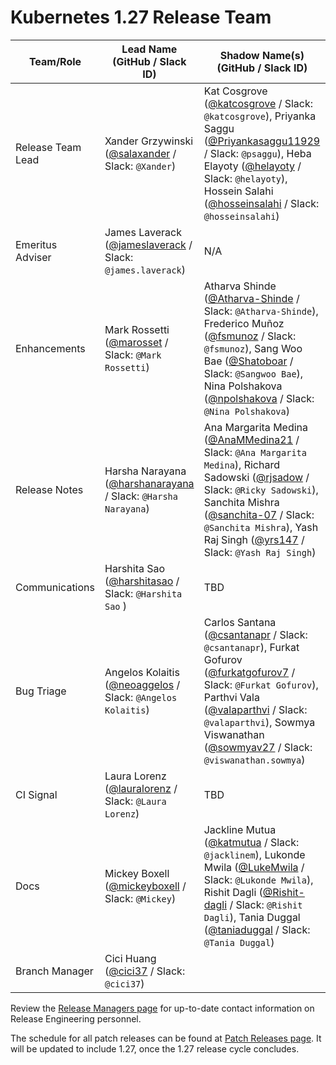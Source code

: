 # Kubernetes 1.27 Release Team

| **Team/Role** | **Lead Name** (**GitHub / Slack ID**) | **Shadow Name(s) (GitHub / Slack ID)** |
|----------|----------------------------------|----------------------------------------|
| Release Team Lead | Xander Grzywinski ([@salaxander](https://github.com/salaxander) / Slack: `@Xander`) | Kat Cosgrove ([@katcosgrove](https://github.com/katcosgrove) / Slack: `@katcosgrove`), Priyanka Saggu ([@Priyankasaggu11929](https://github.com/Priyankasaggu11929) / Slack: `@psaggu`), Heba Elayoty ([@helayoty](https://github.com/helayoty) / Slack: `@helayoty`), Hossein Salahi ([@hosseinsalahi](https://github.com/hosseinsalahi) / Slack: `@hosseinsalahi`) |
| Emeritus Adviser | James Laverack ([@jameslaverack](https://github.com/jameslaverack) / Slack: `@james.laverack`) | N/A |
| Enhancements | Mark Rossetti ([@marosset](https://github.com/marosset) / Slack: `@Mark Rossetti`) | Atharva Shinde ([@Atharva-Shinde](https://github.com/Atharva-Shinde) / Slack: `@Atharva-Shinde`), Frederico Muñoz ([@fsmunoz](https://github.com/fsmunoz) / Slack: `@fsmunoz`), Sang Woo Bae ([@Shatoboar](https://github.com/Shatoboar) / Slack: `@Sangwoo Bae`), Nina Polshakova ([@npolshakova](https://github.com/npolshakova) / Slack: `@Nina Polshakova`) |
| Release Notes | Harsha Narayana ([@harshanarayana](https://github.com/harshanarayana) / Slack: `@Harsha Narayana`) | Ana Margarita Medina ([@AnaMMedina21](https://github.com/AnaMMedina21) / Slack: `@Ana Margarita Medina`), Richard Sadowski ([@rjsadow](https://github.com/rjsadow) / Slack: `@Ricky Sadowski`), Sanchita Mishra ([@sanchita-07](https://github.com/sanchita-07) / Slack: `@Sanchita Mishra`), Yash Raj Singh ([@yrs147](https://github.com/yrs147) / Slack: `@Yash Raj Singh`) |
| Communications | Harshita Sao ([@harshitasao](https://github.com/harshitasao) / Slack: `@Harshita Sao` ) | TBD |
| Bug Triage | Angelos Kolaitis ([@neoaggelos](https://github.com/neoaggelos) / Slack: `@Angelos Kolaitis`) | Carlos Santana ([@csantanapr](https://github.com/csantanapr) / Slack: `@csantanapr`), Furkat Gofurov ([@furkatgofurov7](https://github.com/furkatgofurov7) / Slack: `@Furkat Gofurov`), Parthvi Vala ([@valaparthvi](https://github.com/valaparthvi) / Slack: `@valaparthvi`), Sowmya Viswanathan ([@sowmyav27](https://github.com/sowmyav27) / Slack: `@viswanathan.sowmya`) |
| CI Signal | Laura Lorenz ([@lauralorenz](https://github.com/lauralorenz) / Slack: `@Laura Lorenz`) | TBD |
| Docs | Mickey Boxell ([@mickeyboxell](https://github.com/mickeyboxell) / Slack: `@Mickey`) | Jackline Mutua ([@katmutua](https://github.com/katmutua) / Slack: `@jacklinem`), Lukonde Mwila ([@LukeMwila](https://github.com/LukeMwila) / Slack: `@Lukonde Mwila`), Rishit Dagli ([@Rishit-dagli](https://github.com/Rishit-dagli) / Slack: `@Rishit Dagli`), Tania Duggal ([@taniaduggal](https://github.com/taniaduggal) / Slack: `@Tania Duggal`) |
| Branch Manager | Cici Huang ([@cici37](https://github.com/cici37) / Slack: `@cici37`) |  |

Review the [Release Managers page](https://github.com/kubernetes/website/blob/main/content/en/releases/release-managers.md) for up-to-date contact information on Release Engineering personnel.

The schedule for all patch releases can be found at [Patch Releases page](https://github.com/kubernetes/website/blob/main/content/en/releases/patch-releases.md). It will be updated to include 1.27, once the 1.27 release cycle concludes.
